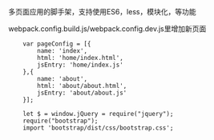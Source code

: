 多页面应用的脚手架，支持使用ES6，less，模块化，等功能

webpack.config.build.js/webpack.config.dev.js里增加新页面



		var pageConfig = [{
		    name: 'index',
		    html: 'home/index.html',
		    jsEntry: 'home/index.js'
		},{
		    name: 'about',
		    html: 'about/about.html',
		    jsEntry: 'about/about.js'
		}];

		let $ = window.jQuery = require("jquery");
		require("bootstrap");
		import 'bootstrap/dist/css/bootstrap.css';
